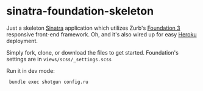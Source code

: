 # sinatra-foundation-skeleton

Just a skeleton [Sinatra][sinatra] application which utilizes Zurb's
[Foundation 3][foundation] responsive front-end framework. Oh, and it's also
wired up for easy [Heroku][heroku] deployment.

Simply fork, clone, or download the files to get started. Foundation's settings
are in `views/scss/_settings.scss`

Run it in dev mode:

     bundle exec shotgun config.ru


[sinatra]:http://sinatrarb.com
[foundation]:http://foundation.zurb.com/
[heroku]:http://heroku.com
